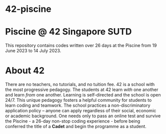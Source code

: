 # 42-piscine
<h1>Piscine @ 42 Singapore SUTD</h1>
This repository contains codes written over 26 days at the Piscine from 19 June 2023 to 14 July 2023. 
<h1/>About 42</h1>
There are no teachers, no tutorials, and no tuition fee. 42 is a school with the most progressive pedagogy. The students at 42 learn <em>with</em> one another and learn <em>from</em> one another. Learning is self-directed and the school is open 24/7. This unique pedagogy fosters a helpful community for students to learn coding and teamwork. The school practices a non-discriminatory application policy – anyone can apply regardless of their social, economic or academic background. One needs only to pass an online test and survive the Piscine - a 26-day non-stop coding experience - before being conferred the title of a <b>Cadet</b> and begin the programme as a student.
